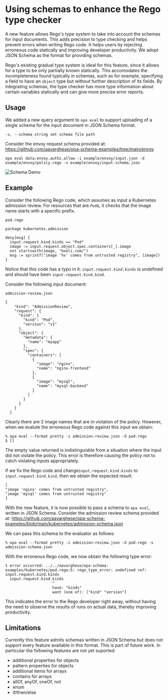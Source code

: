 # Using schemas to enhance the Rego type checker

A new feature allows Rego's type system to take into account the schemas for input documents. This adds precision to type checking and helps prevent errors when writing Rego code. It helps users by rejecting erroneous code statically and improving developer productivity. We adopt JSON Schema as the format for providing schemas.

Rego's existing gradual type system is ideal for this feature, since it allows for a type to be only partially known statically. This accomodates the incompleteness found typically in schemas, such as for example, specifying a field to have an `object` type but without further description of its fields. By integrating schemas, the type checker has more type information about certain variables statically and can give more precise error reports.

## Usage

We added a new query argument to `opa eval` to support uploading of a single schema for the input document in JSON Schema format.

```
-s, --schema string set schema file path
```

Consider the envoy request schema provided at: https://github.com/aavarghese/opa-schema-examples/tree/main/envoy

```
opa eval data.envoy.authz.allow -i example/envoy/input.json -d example/envoy/policy.rego -s example/envoy/input-schema.json
```

![Schema Demo](https://github.com/aavarghese/opa/blob/typeChecking/docs/content/OPATypeChecking_PR3053.gif)

## Example

Consider the following Rego code, which assumes as input a Kubernetes admission review. For resources that are `Pod`s, it checks that the image name
starts with a specific prefix.

`pod.rego`
```
package kubernetes.admission                                                

deny[msg] {                                                                
  input.request.kind.kinds == "Pod"                               
  image := input.request.object.spec.containers[_].image                    
  not startswith(image, "hooli.com/")                                       
  msg := sprintf("image '%v' comes from untrusted registry", [image])       
}
```

Notice that this code has a typo in it: `input.request.kind.kinds` is undefined and should have been `input.request.kind.kind`.

Consider the following input document:


`admission-review.json`
```
{
    "kind": "AdmissionReview",
    "request": {
      "kind": {
        "kind": "Pod",
        "version": "v1"
      },
      "object": {
        "metadata": {
          "name": "myapp"
        },
        "spec": {
          "containers": [
            {
              "image": "nginx",
              "name": "nginx-frontend"
            },
            {
              "image": "mysql",
              "name": "mysql-backend"
            }
          ]
        }
      }
    }
  }
  ```

  Clearly there are 2 image names that are in violation of the policy. However, when we evalute the erroneous Rego code against this input we obtain:
  ```
  % opa eval --format pretty -i admission-review.json -d pod.rego
  $ []
  ```

  The empty value returned is indistinguisble from a situation where the input did not violate the policy. This error is therefore causing the policy not to catch violating inputs appropriately.

  If we fix the Rego code and change`input.request.kind.kinds` to `input.request.kind.kind`, then we obtain the expected result:
  ```
  [
  "image 'nginx' comes from untrusted registry",
  "image 'mysql' comes from untrusted registry"
  ]
  ```

  With the new feature, it is now possible to pass a schema to `opa eval`, written in JSON Schema. Consider the admission review schema provided at:
  https://github.com/aavarghese/opa-schema-examples/blob/main/kubernetes/admission-schema.json

  We can pass this schema to the evaluator as follows:
  ```
  % opa eval --format pretty -i admission-review.json -d pod.rego -s admission-schema.json
  ```

  With the erroneous Rego code, we now obtain the following type error:
  ```
  1 error occurred: ../../aavarghese/opa-schema-examples/kubernetes/pod.rego:5: rego_type_error: undefined ref: input.request.kind.kinds
	input.request.kind.kinds
	                   ^
	                   have: "kinds"
	                   want (one of): ["kind" "version"]
  ```

  This indicates the error to the Rego developer right away, without having the need to observe the results of runs on actual data, thereby improving productivity.


## Limitations

Currently this feature admits schemas written in JSON Schema but does not support every feature available in this format. This is part of future work. 
In particular the following features are not yet suported:
- additional properties for objects
- pattern properties for objects
- additional items for arrays
- contains for arrays
- allOf, anyOf, oneOf, not
- enum
- if/then/else
